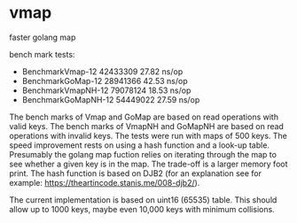 # vmap
faster golang map 

bench mark tests:
  + BenchmarkVmap-12        42433309                27.82 ns/op
  + BenchmarkGoMap-12       28941366                42.53 ns/op
  + BenchmarkVmapNH-12      79078124                18.53 ns/op
  + BenchmarkGoMapNH-12     54449022                27.59 ns/op

The bench marks of Vmap and GoMap are based on read operations with valid keys.
The bench marks of VmapNH and GoMapNH are based on read operations with invalid keys.
The tests were run with maps of 500 keys.
The speed improvement rests on using a hash function and a look-up table. Presumably the golang map fuction relies on iterating through the map to see whether a given key is in the map. The trade-off is a larger memory foot print. 
The hash function is based on DJB2 (for an explanation see for example: https://theartincode.stanis.me/008-djb2/).

The current implementation is based on uint16 (65535) table. This should allow up to 1000 keys, maybe even 10,000 keys with minimum collisions.
